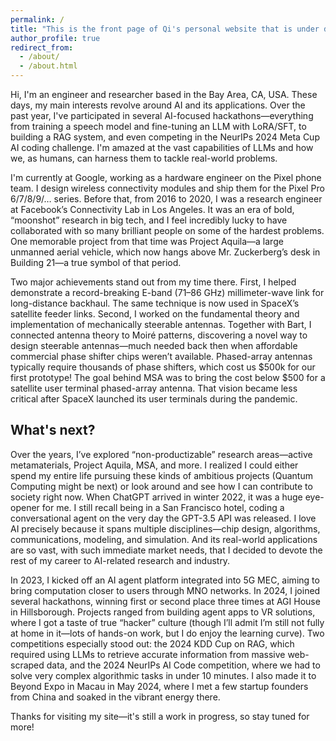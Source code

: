 ```yaml
---
permalink: /
title: "This is the front page of Qi's personal website that is under development..."
author_profile: true
redirect_from: 
  - /about/
  - /about.html
---
```

Hi, I'm an engineer and researcher based in the Bay Area, CA, USA. These days, my main interests revolve around AI and its applications. Over the past year, I've participated in several AI-focused hackathons—everything from training a speech model and fine-tuning an LLM with LoRA/SFT, to building a RAG system, and even competing in the NeurIPs 2024 Meta Cup AI coding challenge. I'm amazed at the vast capabilities of LLMs and how we, as humans, can harness them to tackle real-world problems.

I'm currently at Google, working as a hardware engineer on the Pixel phone team. I design wireless connectivity modules and ship them for the Pixel Pro 6/7/8/9/… series. Before that, from 2016 to 2020, I was a research engineer at Facebook’s Connectivity Lab in Los Angeles. It was an era of bold, “moonshot” research in big tech, and I feel incredibly lucky to have collaborated with so many brilliant people on some of the hardest problems. One memorable project from that time was Project Aquila—a large unmanned aerial vehicle, which now hangs above Mr. Zuckerberg’s desk in Building 21—a true symbol of that period.

Two major achievements stand out from my time there. First, I helped demonstrate a record-breaking E-band (71–86 GHz) millimeter-wave link for long-distance backhaul. The same technique is now used in SpaceX’s satellite feeder links. Second, I worked on the fundamental theory and implementation of mechanically steerable antennas. Together with Bart, I connected antenna theory to Moiré patterns, discovering a novel way to design steerable antennas—much needed back then when affordable commercial phase shifter chips weren’t available. Phased-array antennas typically require thousands of phase shifters, which cost us $500k for our first prototype! The goal behind MSA was to bring the cost below $500 for a satellite user terminal phased-array antenna. That vision became less critical after SpaceX launched its user terminals during the pandemic.

What's next? 
--- 
Over the years, I’ve explored “non-productizable” research areas—active metamaterials, Project Aquila, MSA, and more. I realized I could either spend my entire life pursuing these kinds of ambitious projects (Quantum Computing might be next) or look around and see how I can contribute to society right now. When ChatGPT arrived in winter 2022, it was a huge eye-opener for me. I still recall being in a San Francisco hotel, coding a conversational agent on the very day the GPT-3.5 API was released. I love AI precisely because it spans multiple disciplines—chip design, algorithms, communications, modeling, and simulation. And its real-world applications are so vast, with such immediate market needs, that I decided to devote the rest of my career to AI-related research and industry.

In 2023, I kicked off an AI agent platform integrated into 5G MEC, aiming to bring computation closer to users through MNO networks. In 2024, I joined several hackathons, winning first or second place three times at AGI House in Hillsborough. Projects ranged from building agent apps to VR solutions, where I got a taste of true “hacker” culture (though I’ll admit I’m still not fully at home in it—lots of hands-on work, but I do enjoy the learning curve). Two competitions especially stood out: the 2024 KDD Cup on RAG, which required using LLMs to retrieve accurate information from massive web-scraped data, and the 2024 NeurIPs AI Code competition, where we had to solve very complex algorithmic tasks in under 10 minutes. I also made it to Beyond Expo in Macau in May 2024, where I met a few startup founders from China and soaked in the vibrant energy there.

Thanks for visiting my site—it's still a work in progress, so stay tuned for more!
